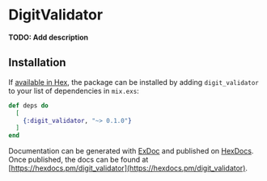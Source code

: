 # DigitValidator

**TODO: Add description**

## Installation

If [available in Hex](https://hex.pm/docs/publish), the package can be installed
by adding `digit_validator` to your list of dependencies in `mix.exs`:

```elixir
def deps do
  [
    {:digit_validator, "~> 0.1.0"}
  ]
end
```

Documentation can be generated with [ExDoc](https://github.com/elixir-lang/ex_doc)
and published on [HexDocs](https://hexdocs.pm). Once published, the docs can
be found at [https://hexdocs.pm/digit_validator](https://hexdocs.pm/digit_validator).

